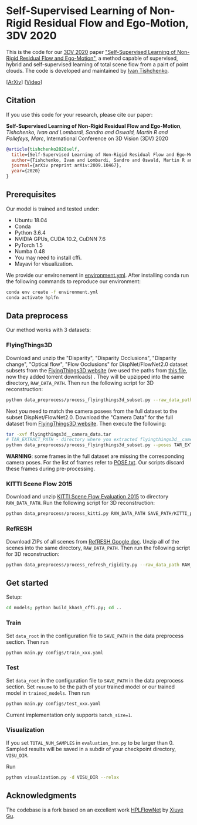 # Self-Supervised Learning of Non-Rigid Residual Flow and Ego-Motion, 3DV 2020
This is the code for our [3DV 2020](http://www.3dv.org/) paper ["Self-Supervised Learning of Non-Rigid Residual Flow and Ego-Motion"](https://arxiv.org/abs/2009.10467), a method capable of supervised, hybrid and self-supervised learning of total scene flow from a pairt of point clouds. The code is developed and maintained by [Ivan Tishchenko](https://tishchenko.me/).

[[ArXiv](https://arxiv.org/abs/2009.10467)] [[Video](https://slideslive.com/38941127)]

## Citation
If you use this code for your research, please cite our paper:

**Self-Supervised Learning of Non-Rigid Residual Flow and Ego-Motion**,
*Tishchenko, Ivan and Lombardi, Sandro and Oswald, Martin R and Pollefeys, Marc*, International Conference on 3D Vision (3DV) 2020

```bibtex
@article{tishchenko2020self,
  title={Self-Supervised Learning of Non-Rigid Residual Flow and Ego-Motion},
  author={Tishchenko, Ivan and Lombardi, Sandro and Oswald, Martin R and Pollefeys, Marc},
  journal={arXiv preprint arXiv:2009.10467},
  year={2020}
}
```

## Prerequisites
Our model is trained and tested under:
* Ubuntu 18.04
* Conda
* Python 3.6.4
* NVIDIA GPUs, CUDA 10.2, CuDNN 7.6
* PyTorch 1.5
* Numba 0.48
* You may need to install cffi.
* Mayavi for visualization. 

We provide our environement in [environment.yml](https://github.com/ivantishchenko/Self-Supervised_Flow_and_Ego-Motion/blob/master/environment.yml). After installing conda run the following commands to reproduce our environment:
```bash
conda env create -f environment.yml
conda activate hplfn
```

## Data preprocess
Our method works with 3 datasets:

### FlyingThings3D
Download and unzip the "Disparity", "Disparity Occlusions", "Disparity change", "Optical flow", "Flow Occlusions" for DispNet/FlowNet2.0 dataset subsets from the [FlyingThings3D website](https://lmb.informatik.uni-freiburg.de/resources/datasets/SceneFlowDatasets.en.html) (we used the paths from [this file](https://lmb.informatik.uni-freiburg.de/data/FlyingThings3D_subset/FlyingThings3D_subset_all_download_paths.txt), now they added torrent downloads)
. They will be upzipped into the same directory, `RAW_DATA_PATH`. Then run the following script for 3D reconstruction:

```bash
python data_preprocess/process_flyingthings3d_subset.py --raw_data_path RAW_DATA_PATH --save_path SAVE_PATH/FlyingThings3D_subset_processed_35m --only_save_near_pts
```

Next you need to match the camera posees from the full dataset to the subset DispNet/FlowNet2.0. Download the "Camera Data" for the full dataset from [FlyingThings3D website](https://lmb.informatik.uni-freiburg.de/resources/datasets/SceneFlowDatasets.en.html). Then execute the following:
```bash
tar -xvf flyingthings3d__camera_data.tar
# TAR_EXTRACT_PATH - directory where you extracted flyingthings3d__camera_data.tar
python data_preprocess/process_flyingthings3d_subset.py --poses TAR_EXTRACT_PATH --output SAVE_PATH/FlyingThings3D_subset_processed_35m 
```

**WARNING**: some frames in the full dataset are missing the corresponding camera poses. For the list of frames refer to [POSE.txt](https://github.com/ivantishchenko/Self-Supervised_Non-Rigid_Flow_and_Ego-Motion/blob/master/data_preprocess/pose/POSE.txt). Our scripts discard these frames during pre-processing.

### KITTI Scene Flow 2015
Download and unzip [KITTI Scene Flow Evaluation 2015](http://www.cvlibs.net/download.php?file=data_scene_flow.zip) to directory `RAW_DATA_PATH`.
Run the following script for 3D reconstruction:

```bash
python data_preprocess/process_kitti.py RAW_DATA_PATH SAVE_PATH/KITTI_processed_occ_final
```

### RefRESH
Download ZIPs of all scenes from [RefRESH Google doc](https://drive.google.com/drive/folders/1Im1_ehSg4ALzeGctYGzvUv9KhcRlHXu_).
Unzip all of the scenes into the same directory, `RAW_DATA_PATH`. Then run the following script for 3D reconstruction:

```bash
python data_preprocess/process_refresh_rigidity.py --raw_data_path RAW_DATA_PATH --save_path SAVE_PATH/REFRESH_pc --only_save_near_pts
```

## Get started
Setup:
```bash
cd models; python build_khash_cffi.py; cd ..
```

### Train
Set `data_root` in the configuration file to `SAVE_PATH` in the data preprocess section. Then run
```bash
python main.py configs/train_xxx.yaml
```

### Test
Set `data_root` in the configuration file to `SAVE_PATH` in the data preprocess section. Set `resume` to be the path of your trained model or our trained model in `trained_models`. Then run
```bash
python main.py configs/test_xxx.yaml
```

Current implementation only supports `batch_size=1`.

### Visualization
If you set `TOTAL_NUM_SAMPLES` in `evaluation_bnn.py` to be larger than 0. Sampled results will be saved in a subdir of your checkpoint directory, `VISU_DIR`.

Run
```bash
python visualization.py -d VISU_DIR --relax
``` 

## Acknowledgments
The codebase is a fork based on an excellent work [HPLFlowNet](https://web.cs.ucdavis.edu/~yjlee/projects/cvpr2019-HPLFlowNet.pdf) by [Xiuye Gu](https://github.com/laoreja).

